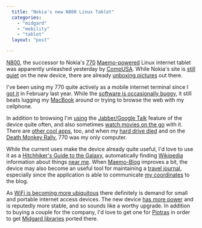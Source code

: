 ```yaml
---
  title: "Nokia's new N800 Linux Tablet"
  categories: 
    - "midgard"
    - "mobility"
    - "tablet"
  layout: "post"

---
```

[N800][1], the successor to Nokia's [770][24] [Maemo-powered][2] Linux internet tablet was apparently unleashed yesterday by [CompUSA][4]. While Nokia's site is [still quiet][5] on the new device, there are already [unboxing pictures][6] out there.

I've been using my 770 quite actively as a mobile internet terminal since I [got it][3] in February last year. While the [software is occasionally buggy][7], it still beats lugging my [MacBook][8] around or trying to browse the web with my cellphone.

In addition to browsing I'm [using][17] the [Jabber/Google Talk][18] feature of the device quite often, and also sometimes [watch movies on the go][9] with it. There are [other cool apps][23], too, and when my [hard drive died][10] and on the [Death Monkey Rally][11], 770 was my only computer.

While the current uses make the device already quite useful, I'd love to use it as a [Hitchhiker's Guide to the Galaxy][12], automatically finding [Wikipedia][13] information about things [near me][14]. When [Maemo-Blog][15] improves a bit, the device may also become an useful tool for maintaining a [travel journal][16], especially since the application is able to communicate [my coordinates][25] to the blog.

As [WiFi is becoming more ubiquitous][22] there definitely is demand for small and portable internet access devices. The new device [has more power][19] and is reputedly more stable, and so sounds like a worthy upgrade. In addition to buying a couple for the company, I'd love to get one for [Piotras][20] in order to get [Midgard libraries][21] ported there.

[1]: http://www.linuxdevices.com/news/NS9981902594.html
[2]: http://maemo.org/
[3]: http://bergie.iki.fi/blog/first-day-with-nokia-770/
[4]: http://www.compusa.com/
[5]: http://www.nokia.com/n800
[6]: http://www.engadget.com/2007/01/05/nokia-n800-internet-tablet-unboxed/
[7]: http://mikecane.wordpress.com/2007/01/04/nokia-770-plumbs-new-depths-of-shit/
[8]: http://bergie.iki.fi/blog/switching-to-intel-macbook/
[9]: http://bergie.iki.fi/blog/watching-movies-on-the-nokia-770/
[10]: http://bergie.iki.fi/blog/slight-pause-in-development/
[11]: http://www.deathmonkey.org/
[12]: http://bergie.iki.fi/blog/the-real-hitchhiker-s-guide-to-the-galaxy/
[13]: http://en.wikipedia.org/wiki/Main_Page
[14]: http://live.gnome.org/GeoClue
[15]: http://maemo-hackers.org/wiki/MaemoBlog
[16]: http://www.routamc.org/journal/
[17]: http://www.flickr.com/photos/bergie/231781513/
[18]: http://googletalk.blogspot.com/2006/05/google-talk-on-nokia-770_114791243506739401.html
[19]: http://thoughtfix.blogspot.com/2007/01/critical-question-answered-yes-n800-is.html
[20]: http://www.nemein.com/people/piotras/
[21]: http://www.midgard-project.org/
[22]: http://bergie.iki.fi/blog/helsinki-to-provide-wifi-hotspots-in-public-transportation/
[23]: http://test.maemo.org/applications/
[24]: http://www.linuxdevices.com/articles/AT5858395674.html
[25]: http://www.georss.org/blog/?p=44
